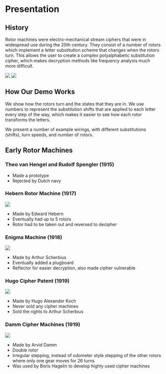 # Presentation

## History
Rotor machines were electro-mechanical stream ciphers that were in widespread use during the 20th century.
They consist of a number of rotors which implement a letter substitution scheme that changes when the rotors turn.
This allows the user to create a complex polyalphabetic substitution cipher, which makes decryption methods like frequency analysis much more difficult.

![](https://upload.wikimedia.org/wikipedia/commons/9/9f/Enigma_rotor_set.png)
![](https://ciphermachines.com/pictures/hebern03.jpg)

## How Our Demo Works
We show how the rotors turn and the states that they are in. We use numbers to represent the substitution shifts that are applied to each letter every step of the way, which makes it easier to see how each rotor transforms the letters.

We present a number of example wirings, with different substitutions (shifts), turn speeds, and number of rotors.


## Early Rotor Machines
### Theo van Hengel and Rudolf Spengler (1915)
* Made a prototype
* Rejected by Dutch navy

### Hebern Rotor Machine (1917)
![](https://computerhistory.org/wp-content/uploads/2019/08/hebern-rotor-machine-Hebern-copy.jpg)
* Made by Edward Hebern
* Eventually had up to 5 rotors
* Rotor had to be taken out and reversed to decipher

### Enigma Machine (1918)
![](https://th-thumbnailer.cdn-si-edu.com/i-UnSMSAeNPiw8sBjPAphUYSFr0=/1072x720/filters:no_upscale()/https://tf-cmsv2-smithsonianmag-media.s3.amazonaws.com/filer/f5/95/f59548db-c8c7-47a0-8404-9e44cd4b8db6/enigma.jpg)
* Made by Arthur Scherbius
* Eventually added a plugboard
* Reflector for easier decryption, also made cipher vulnerable

### Hugo Cipher Patent (1919)
![](https://ciphermachines.com/pictures/rotor07.png)
* Made by Hugo Alexander Koch
* Never sold any cipher machines
* Sold the rights to Arthur Scherbius

### Damm Cipher Machines (1919)
![](https://upload.wikimedia.org/wikipedia/commons/5/59/Damm-prototype.jpg)
* Made by Arvid Damm
* Double rotor
* Irregular stepping, instead of odometer style stepping of the other rotors where only one gear moves for 26 turns
* Was used by Boris Hagelin to develop highly used cipher machines
